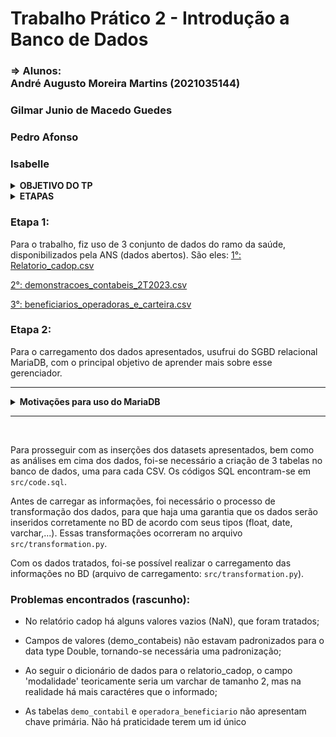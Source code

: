 # Trabalho Prático 2 - Introdução a Banco de Dados
### => Alunos: </br> André Augusto Moreira Martins (2021035144)
### Gilmar Junio de Macedo Guedes
### Pedro Afonso
### Isabelle

<details>
    <summary> <b>OBJETIVO DO TP</b> </summary>
    - O objetivo deste trabalho prático é promover o acesso, coleta, gerenciamento, integração e análise de conjuntos de dados públicos; </br></br>
    - Idealmente, o resultado desse trabalho poderia ser republicado, sendo que o conteúdo ainda seria formado por dados públicos, mas com as vantagens decorrentes da análise e integração que serão
feitos no escopo do TP.
</details>


<details>
<summary> <b>ETAPAS </b> </summary>
1- Escolher dois ou mais conjuntos de dados em alguma fonte de dados públicos e abertos;

</br>2- Carregar esses dados em um gerenciador de bancos de dados relacional, como o PostgreSQL ou outro, e combinar esses dados, de modo a permitir análises integradas;

3- Realizar uma análise exploratória dos dados;

4- Apresentar uma análise crítica das fontes de dados utilizadas

5- Apresentar análises referentes à combinação ou integração de dados.
</details>


### Etapa 1:
Para o trabalho, fiz uso de 3 conjunto de dados do ramo da saúde, disponibilizados pela ANS (dados abertos). São eles:
[1°: Relatorio_cadop.csv](https://dadosabertos.ans.gov.br/FTP/PDA/operadoras_de_plano_de_saude_ativas/)

[2°: demonstracoes_contabeis_2T2023.csv](https://dadosabertos.ans.gov.br/FTP/PDA/demonstracoes_contabeis/2023/)

[3°: beneficiarios_operadoras_e_carteira.csv](https://dadosabertos.ans.gov.br/FTP/PDA/beneficiarios_vinculos_tipo_contratacao_vda/)


### Etapa 2:
Para o carregamento dos dados apresentados, usufrui do SGBD relacional MariaDB, com o principal objetivo de aprender mais sobre esse gerenciador.

----------------------------------
<details>
<summary> <b>Motivações para uso do MariaDB </b> </summary>
-> Desempenho: MariaDB foi projetado para alto desempenho (PS: Para o trabalho, não utilizei da capacidade e desempenho do BD com uma frequência alta, o que não me levou a perceber tais otimizações. Mas aproveitei para aprender sobre, caso um dia necessite utilizá-lo.);

</br>
-> Open Source: Promovendo uma forte comunidade de desenvolvedores e usuários colaborando para a melhoria do gerenciador;

</br>
-> Compatibilidade com MySQL: MariaDB pode substituir o MySQL sem muitos problemas, uma vez que esse SGBD é originado do MySQL, tornando-o mais tranquilo para quem está familiarizado com esse outro gerenciador;

</br>
-> Comunidade ativa: É possível encontrar várias documentações, fóruns e suportes sobre configurações e dicas para o melhor uso desse SGBD
</br></br>

Outras vantagens de se utilizar o MariaDB, em relação ao MySQL, por exemplo, podem ser encontradas [aqui](https://www.cloudways.com/blog/mariadb-vs-mysql/).
</details> 

----------------------------------

</br>

Para prosseguir com as inserções dos datasets apresentados, bem como as análises em cima dos dados, foi-se necessário a criação de 3 tabelas no banco de dados, uma para cada CSV. Os códigos SQL encontram-se em `src/code.sql`.

Antes de carregar as informações, foi necessário o processo de transformação dos dados, para que haja uma garantia que os dados serão inseridos corretamente no BD de acordo com seus tipos (float, date, varchar,...). Essas transformações ocorreram no arquivo `src/transformation.py`.

Com os dados tratados, foi-se possível realizar o carregamento das informações no BD (arquivo de carregamento: `src/transformation.py`).


### Problemas encontrados (rascunho):
- No relatório cadop há alguns valores vazios (NaN), que foram tratados;

- Campos de valores (demo_contabeis) não estavam padronizados para o data type Double, tornando-se necessária uma padronização;

- Ao seguir o dicionário de dados para o relatorio_cadop, o campo 'modalidade' teoricamente seria um varchar de tamanho 2, mas na realidade há mais caractéres que o informado;

- As tabelas `demo_contabil` e `operadora_beneficiario` não apresentam chave primária. Não há praticidade terem um id único
